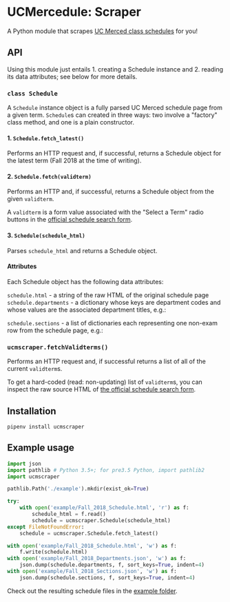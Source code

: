 # UCMercedule: Scraper
A Python module that scrapes [UC Merced class schedules][1] for you!

## API
Using this module just entails 1. creating a Schedule instance and 2. reading its data attributes; see below for more details.

### `class Schedule`
A `Schedule` instance object is a fully parsed UC Merced schedule page from a
given term.
`Schedule`s can created in three ways: two involve a "factory" class method, and one is a plain constructor.

#### 1. `Schedule.fetch_latest()`
Performs an HTTP request and, if successful, returns a Schedule object for the latest term (Fall 2018 at the time of writing).

#### 2. `Schedule.fetch(validterm)`
Performs an HTTP and, if successful, returns a Schedule object from the given `validterm`.

A `validterm` is a form value associated with the "Select a Term" radio buttons in the [official schedule search form][1].

#### 3. `Schedule(schedule_html)`
Parses `schedule_html` and returns a Schedule object.

#### Attributes
Each Schedule object has the following data attributes:

`schedule.html` - a string of the raw HTML of the original schedule page
`schedule.departments` - a dictionary whose keys are department codes and whose values are the associated department titles, e.g.:


`schedule.sections` - a list of dictionaries each representing one non-exam row
from the schedule page, e.g.:

### `ucmscraper.fetchValidterms()`
Performs an HTTP request and, if successful returns a list of all of the current `validterm`s.

To get a hard-coded (read: non-updating) list of `validterm`s, you can inspect the raw source HTML of [the official schedule search form][1].


## Installation
```
pipenv install ucmscraper
```

## Example usage
```python
import json
import pathlib # Python 3.5+; for pre3.5 Python, import pathlib2
import ucmscraper

pathlib.Path('./example').mkdir(exist_ok=True)

try:
    with open('example/Fall_2018_Schedule.html', 'r') as f:
        schedule_html = f.read()
        schedule = ucmscraper.Schedule(schedule_html)
except FileNotFoundError:
    schedule = ucmscraper.Schedule.fetch_latest()

with open('example/Fall_2018_Schedule.html', 'w') as f:
    f.write(schedule.html)
with open('example/Fall_2018_Departments.json', 'w') as f:
    json.dump(schedule.departments, f, sort_keys=True, indent=4)
with open('example/Fall_2018_Sections.json', 'w') as f:
    json.dump(schedule.sections, f, sort_keys=True, indent=4)

```
Check out the resulting schedule files in the [example folder](example/).

[1]: https://mystudentrecord.ucmerced.edu/pls/PROD/xhwschedule.p_selectsubject
